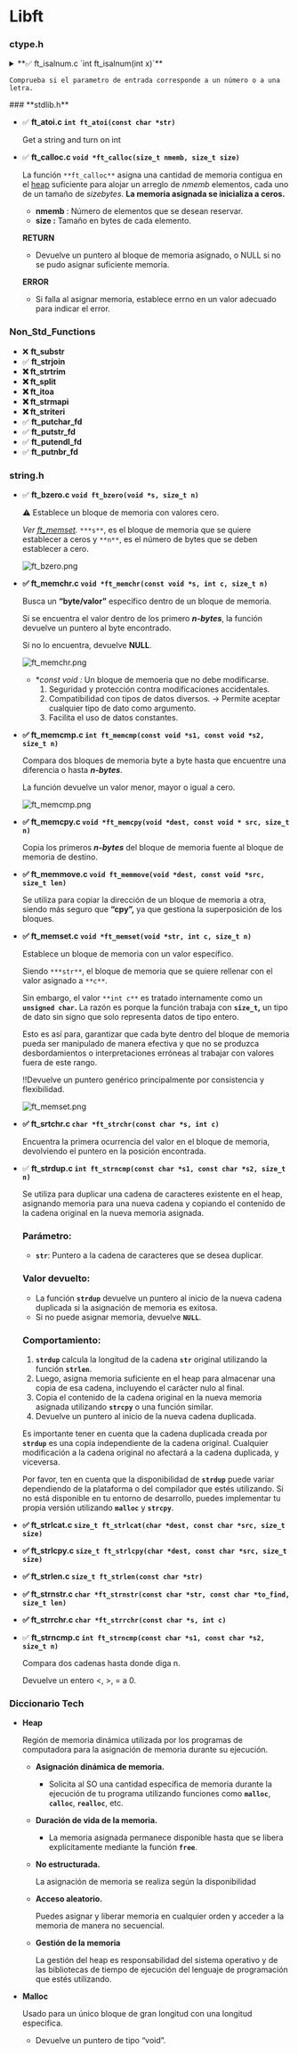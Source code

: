 # Libft
### **ctype.h**
<details>
<summary> **✅ ft_isalnum.c `int ft_isalnum(int x)`**
    
    Comprueba si el parametro de entrada corresponde a un número o a una letra.
</summary>
    
- **✅ ft_isalpha.c `int ft_isalpha(int x)`**
    
    Comprueba si el parametro de entrada corresponde a una letra del abecedario inglés.
    
- **✅ ft_isascii.c `int ft_isascii(int x)`**
    
    Comprueba si el parametro de entrada corresponde a a los 127 valores asignados en ASCII.
    
- **✅ ft_isdigit.c `int ft_isdigit(int x)`**
    
    Comprueba si el parametro de entrada corresponde a un número.
    
- **✅ ft_isprint.c `int ft_isprint(int x)`**
    
    Comprueba si el parametro de entrada corresponde a un valor imprimible, es decir no es un carácter especial.
    
- **✅ ft_tolower.c `int ft_tolower(int i)`**
    
    Convierte el parametro con valor alpha a minúscula.
    
- **✅ ft_toupper.c `int ft_toupper(int i)`**
    
    Convierte el parametro con valor alpha a mayúscula.
    
</details>
### **stdlib.h**

- ✅ **ft_atoi.c `int ft_atoi(const char *str)`**
    
    Get a string and turn on int
    
- ✅ **ft_calloc.c `void *ft_calloc(size_t nmemb, size_t size)`**
    
    La función `**ft_calloc**` asigna una cantidad de memoria contigua en el [heap](https://www.notion.so/Libft-effe8d0477274bc3a55d1e0c4a1da83b?pvs=21) suficiente para alojar un arreglo de *nmemb* elementos, cada uno de un tamaño de *sizebytes*. **La memoria asignada se inicializa a ceros.**
    
    - **nmemb** : Número de elementos que se desean reservar.
    - **size :** Tamaño en bytes de cada elemento.
    
    **RETURN**
    
    - Devuelve un puntero al bloque de memoria asignado, o NULL si no se pudo asignar suficiente memoria.
    
    **ERROR**
    
    - Si falla al asignar memoria, establece errno en un valor adecuado para indicar el error.

### **Non_Std_Functions**

- ❌ **ft_substr**
- ✅ **ft_strjoin**
- **❌ ft_strtrim**
- **❌ ft_split**
- **❌ ft_itoa**
- **❌ ft_strmapi**
- **❌ ft_striteri**
- ✅ **ft_putchar_fd**
- ✅ **ft_putstr_fd**
- ✅ **ft_putendl_fd**
- ✅ **ft_putnbr_fd**

### **string.h**

- ✅ **ft_bzero.c `void ft_bzero(void *s, size_t n)`**
    
    ⚠️ Establece un bloque de memoria con valores cero.
    
    *Ver [ft_memset](https://www.notion.so/Libft-c2dee085cb184417bfcd444c793297a1?pvs=21).*
    `***s**`, es el bloque de memoria que se quiere establecer a ceros y `**n**`, es el número de bytes que se deben establecer a cero.
    
    ![ft_bzero.png](Libft%20c2dee085cb184417bfcd444c793297a1/ft_bzero.png)
    
- **✅ ft_memchr.c `void *ft_memchr(const void *s, int c, size_t n)`**
    
    Busca un **“byte/valor”** específico dentro de un bloque de memoria.
    
    Si se encuentra el valor dentro de los primero ***n-bytes***, la función devuelve un puntero al byte encontrado.
    
    Si no lo encuentra, devuelve **NULL**.
    
    ![ft_memchr.png](Libft%20c2dee085cb184417bfcd444c793297a1/ft_memchr.png)
    
    - **const void *:** Un bloque de memoeria que no debe modificarse.
        1. Seguridad y protección contra modificaciones accidentales.
        2. Compatibilidad con tipos de datos diversos. → Permite aceptar cualquier tipo de dato como argumento.
        3. Facilita el uso de datos constantes.
- **✅ ft_memcmp.c `int ft_memcmp(const void *s1, const void *s2, size_t n)`**
    
    Compara dos bloques de memoria byte a byte hasta que encuentre una diferencia o hasta ***n-bytes***.
    
    La función devuelve un valor menor, mayor o igual a cero.
    
    ![ft_memcmp.png](Libft%20c2dee085cb184417bfcd444c793297a1/ft_memcmp.png)
    
- **✅ ft_memcpy.c `void *ft_memcpy(void *dest, const void * src, size_t n)`**
    
    Copia los primeros ***n-bytes*** del bloque de memoria fuente al bloque de memoria de destino. 
    
- **✅ ft_memmove.c `void ft_memmove(void *dest, const void *src, size_t len)`**
    
    Se utiliza para copiar la dirección de un bloque de memoria a otra, siendo más seguro que **“cpy”,** ya que gestiona la superposición de los bloques.
    
- **✅ ft_memset.c `void *ft_memset(void *str, int c, size_t n)`**
    
    Establece un bloque de memoria con un valor específico.
    
    Siendo `***str**`, el bloque de memoria que se quiere rellenar con el valor asignado a `**c**`.
    
    Sin embargo, el valor `**int c**` es tratado internamente como un **`unsigned char`.**
    La razón es porque la función trabaja con **`size_t`,** un tipo de dato sin signo que solo representa datos de tipo entero.
    
    Esto es así para, garantizar que cada byte dentro del bloque de memoria pueda ser manipulado de manera efectiva y que no se produzca desbordamientos o interpretaciones erróneas al trabajar con valores fuera de este rango.
    
    ‼️Devuelve un puntero genérico principalmente por consistencia y flexibilidad.
    
    ![ft_memset.png](Libft%20c2dee085cb184417bfcd444c793297a1/ft_memset.png)
    
- **✅ ft_srtchr.c `char *ft_strchr(const char *s, int c)`**
    
    Encuentra la primera ocurrencia del valor en el bloque de memoria, devolviendo el puntero en la posición encontrada.
    
- ✅ **ft_strdup.c `int ft_strncmp(const char *s1, const char *s2, size_t n)`**
    
    Se utiliza para duplicar una cadena de caracteres existente en el heap, asignando memoria para una nueva cadena y copiando el contenido de la cadena original en la nueva memoria asignada.
    
    ### **Parámetro:**
    
    - **`str`**: Puntero a la cadena de caracteres que se desea duplicar.
    
    ### **Valor devuelto:**
    
    - La función **`strdup`** devuelve un puntero al inicio de la nueva cadena duplicada si la asignación de memoria es exitosa.
    - Si no puede asignar memoria, devuelve **`NULL`**.
    
    ### **Comportamiento:**
    
    1. **`strdup`** calcula la longitud de la cadena **`str`** original utilizando la función **`strlen`**.
    2. Luego, asigna memoria suficiente en el heap para almacenar una copia de esa cadena, incluyendo el carácter nulo al final.
    3. Copia el contenido de la cadena original en la nueva memoria asignada utilizando **`strcpy`** o una función similar.
    4. Devuelve un puntero al inicio de la nueva cadena duplicada.
    
    Es importante tener en cuenta que la cadena duplicada creada por **`strdup`** es una copia independiente de la cadena original. Cualquier modificación a la cadena original no afectará a la cadena duplicada, y viceversa.
    
    Por favor, ten en cuenta que la disponibilidad de **`strdup`** puede variar dependiendo de la plataforma o del compilador que estés utilizando. Si no está disponible en tu entorno de desarrollo, puedes implementar tu propia versión utilizando **`malloc`** y **`strcpy`**.
    
- **✅ ft_strlcat.c `size_t ft_strlcat(char *dest, const char *src, size_t size)`**
- **✅ ft_strlcpy.c `size_t ft_strlcpy(char *dest, const char *src, size_t size)`**
- **✅ ft_strlen.c `size_t ft_strlen(const char *str)`**
- **✅ ft_strnstr.c `char *ft_strnstr(const char *str, const char *to_find, size_t len)`**
- **✅ ft_strrchr.c `char *ft_strrchr(const char *s, int c)`**
- ✅ **ft_strncmp.c `int ft_strncmp(const char *s1, const char *s2, size_t n)`**
    
    Compara dos cadenas hasta donde diga n.
    
    Devuelve un entero <, >, = a 0.
    

### Diccionario Tech

- **Heap**
    
    Región de memoria dinámica utilizada por los programas de computadora para la asignación de memoria durante su ejecución.
    
    - **Asignación dinámica de memoria.**
        - Solicita al SO una cantidad específica de memoria durante la ejecución de tu programa utilizando funciones como **`malloc`**, **`calloc`**, **`realloc`**, etc.
    - **Duración de vida de la memoria.**
        - La memoria asignada permanece disponible hasta que se libera explícitamente mediante la función **`free`**.
    - **No estructurada.**
        
        La asignación de memoria se realiza según la disponibilidad
        
    - **Acceso aleatorio.**
        
        Puedes asignar y liberar memoria en cualquier orden y acceder a la memoria de manera no secuencial.
        
    - **Gestión de la memoria**
        
        La gestión del heap es responsabilidad del sistema operativo y de las bibliotecas de tiempo de ejecución del lenguaje de programación que estés utilizando. 
        
    
- **Malloc**
    
    Usado para un único bloque de gran longitud con una longitud especifica.
    
    - Devuelve un puntero de tipo “void”.